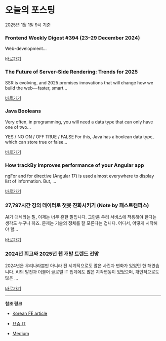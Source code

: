 # 오늘의 포스팅 
2025년 1월 1일 9시 기준 

### Frontend Weekly Digest #394 (23–29 December 2024) 

 Web-development... 

 [바로가기](https://medium.com/m/signin?actionUrl=https%3A%2F%2Fmedium.com%2F_%2Fbookmark%2Fp%2F4367b8ecd5c1&operation=register&redirect=https%3A%2F%2Ffrontender-ua.medium.com%2Ffrontend-weekly-digest-394-23-29-december-2024-4367b8ecd5c1&source=---recommended_stories---front_end_development---0-84----------------bookmark_preview----fb4c2771_74cf_4b98_abe1_36f967312bb8-------) 

### The Future of Server-Side Rendering: Trends for 2025 

 SSR is evolving, and 2025 promises innovations that will change how we build the web — faster, smart... 

 [바로가기](https://medium.com/m/signin?actionUrl=https%3A%2F%2Fmedium.com%2F_%2Fbookmark%2Fp%2F650ca8508625&operation=register&redirect=https%3A%2F%2Fitnext.io%2Fthe-future-of-server-side-rendering-trends-for-2025-650ca8508625&source=---recommended_stories---react---0-84----------------bookmark_preview----fe62f570_5b82_4a41_aafe_325876562077-------) 

### Java Booleans
Very often, in programming, you will need a data type that can only have one of two… 

 YES / NO
ON / OFF
TRUE / FALSE
For this, Java has a boolean data type, which can store true or false... 

 [바로가기](https://medium.com/m/signin?actionUrl=https%3A%2F%2Fmedium.com%2F_%2Fbookmark%2Fp%2F78adaf890a9e&operation=register&redirect=https%3A%2F%2Fmedium.com%2F%40settivarirahul%2Fjava-booleans-very-often-in-programming-you-will-need-a-data-type-that-can-only-have-one-of-two-78adaf890a9e&source=---recommended_stories---javascript---0-84----------------bookmark_preview----9d3f05a0_f87b_4ca9_9918_e2c77956cc8a-------) 

### How trackBy improves performance of your Angular app 

 ngFor and for directive (Angular 17) is used almost everywhere to display list of information. But, ... 

 [바로가기](https://medium.com/m/signin?actionUrl=https%3A%2F%2Fmedium.com%2F_%2Fbookmark%2Fp%2F43def8b6f88c&operation=register&redirect=https%3A%2F%2Fmedium.com%2F%40suyashjs%2Fhow-trackby-improves-performance-of-your-angular-app-43def8b6f88c&source=---recommended_stories---typescript---0-84----------------bookmark_preview----566230de_b763_4224_b12b_26e23da8744a-------) 

### 27,797시간 강의 데이터로 챗봇 진화시키기 (Note by 패스트캠퍼스) 

 AI가 대세라는 말, 이제는 너무 흔한 말입니다. 그만큼 우리 서비스에 적용해야 한다는 생각도 누구나 하죠. 문제는 기술의 정체를 잘 모른다는 겁니다. 어디서, 어떻게 시작해야 할... 

 [바로가기](https://yozm.wishket.com/magazine/detail/2911/) 

### 2024년 회고와 2025년 웹 개발 트렌드 전망 

 2024년은 우리나라뿐만 아니라 전 세계적으로도 많은 사건과 변화가 있었던 한 해였습니다. AI의 발전과 더불어 글로벌 IT 업계에도 많은 지각변동이 있었으며, 개인적으로도 많은 ... 

 [바로가기](https://yozm.wishket.com/magazine/detail/2910/) 

---

**참조 링크**

- [Korean FE article](https://kofearticle.substack.com) 

- [요즘 IT](https://yozm.wishket.com/magazine) 

- [Medium](https://medium.com) 

